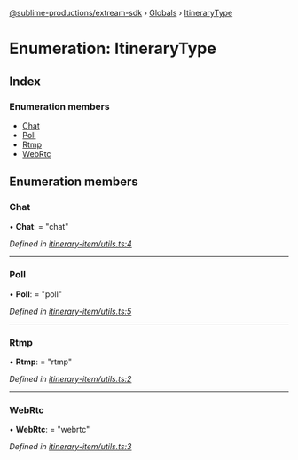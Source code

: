 [@sublime-productions/extream-sdk](../README.md) › [Globals](../globals.md) › [ItineraryType](itinerarytype.md)

# Enumeration: ItineraryType

## Index

### Enumeration members

* [Chat](itinerarytype.md#chat)
* [Poll](itinerarytype.md#poll)
* [Rtmp](itinerarytype.md#rtmp)
* [WebRtc](itinerarytype.md#webrtc)

## Enumeration members

###  Chat

• **Chat**: = "chat"

*Defined in [itinerary-item/utils.ts:4](https://github.com/Extream-SaaS/ex-sdk/blob/be861a6/src/itinerary-item/utils.ts#L4)*

___

###  Poll

• **Poll**: = "poll"

*Defined in [itinerary-item/utils.ts:5](https://github.com/Extream-SaaS/ex-sdk/blob/be861a6/src/itinerary-item/utils.ts#L5)*

___

###  Rtmp

• **Rtmp**: = "rtmp"

*Defined in [itinerary-item/utils.ts:2](https://github.com/Extream-SaaS/ex-sdk/blob/be861a6/src/itinerary-item/utils.ts#L2)*

___

###  WebRtc

• **WebRtc**: = "webrtc"

*Defined in [itinerary-item/utils.ts:3](https://github.com/Extream-SaaS/ex-sdk/blob/be861a6/src/itinerary-item/utils.ts#L3)*

